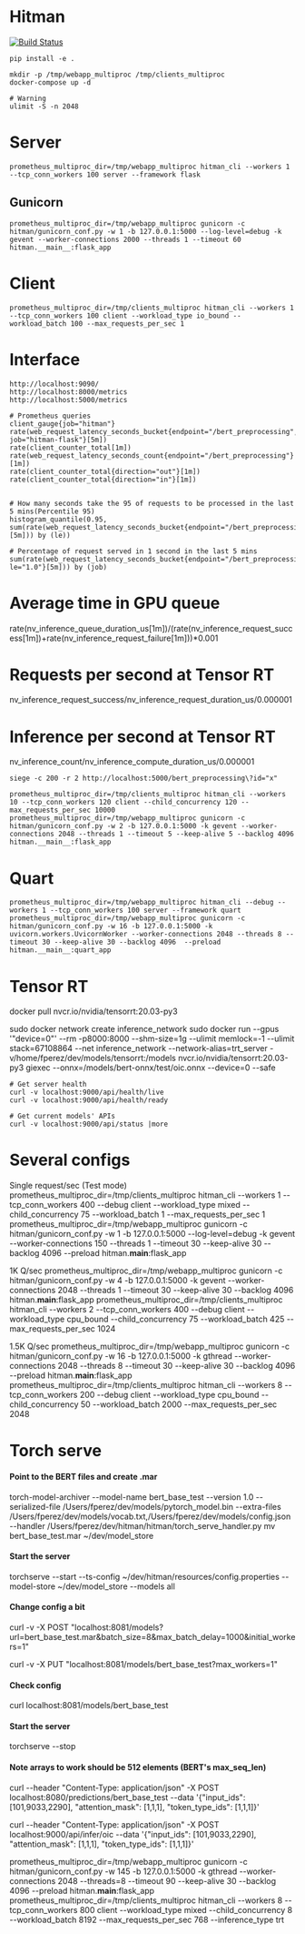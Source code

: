 # Hitman

[![Build Status](https://travis-ci.org/francisco-perez-sorrosal/hitman.svg?branch=master)](https://travis-ci.org/francisco-perez-sorrosal/hitman)

```shell script
pip install -e .
```

```shell script
mkdir -p /tmp/webapp_multiproc /tmp/clients_multiproc
docker-compose up -d
```

```shell script
# Warning
ulimit -S -n 2048
```

# Server

```shell script
prometheus_multiproc_dir=/tmp/webapp_multiproc hitman_cli --workers 1 --tcp_conn_workers 100 server --framework flask
```

## Gunicorn
```shell script
prometheus_multiproc_dir=/tmp/webapp_multiproc gunicorn -c hitman/gunicorn_conf.py -w 1 -b 127.0.0.1:5000 --log-level=debug -k gevent --worker-connections 2000 --threads 1 --timeout 60 hitman.__main__:flask_app
```

# Client

```shell script
prometheus_multiproc_dir=/tmp/clients_multiproc hitman_cli --workers 1 --tcp_conn_workers 100 client --workload_type io_bound --workload_batch 100 --max_requests_per_sec 1
```

# Interface

```shell script
http://localhost:9090/
http://localhost:8000/metrics
http://localhost:5000/metrics
```

```shell script
# Prometheus queries
client_gauge{job="hitman"}
rate(web_request_latency_seconds_bucket{endpoint="/bert_preprocessing", job="hitman-flask"}[5m])
rate(client_counter_total[1m])
rate(web_request_latency_seconds_count{endpoint="/bert_preprocessing"}[1m])
rate(client_counter_total{direction="out"}[1m])
rate(client_counter_total{direction="in"}[1m])


# How many seconds take the 95 of requests to be processed in the last 5 mins(Percentile 95)
histogram_quantile(0.95, sum(rate(web_request_latency_seconds_bucket{endpoint="/bert_preprocessing"}[5m])) by (le))

# Percentage of request served in 1 second in the last 5 mins
sum(rate(web_request_latency_seconds_bucket{endpoint="/bert_preprocessing", le="1.0"}[5m])) by (job)
```


# Average time in GPU queue
rate(nv_inference_queue_duration_us[1m])/(rate(nv_inference_request_success[1m])+rate(nv_inference_request_failure[1m]))*0.001


# Requests per second at Tensor RT
nv_inference_request_success/nv_inference_request_duration_us/0.000001
# Inference per second at Tensor RT
nv_inference_count/nv_inference_compute_duration_us/0.000001

```shell script
siege -c 200 -r 2 http://localhost:5000/bert_preprocessing\?id="x"
```

```shell script
prometheus_multiproc_dir=/tmp/clients_multiproc hitman_cli --workers 10 --tcp_conn_workers 120 client --child_concurrency 120 --max_requests_per_sec 10000
prometheus_multiproc_dir=/tmp/webapp_multiproc gunicorn -c hitman/gunicorn_conf.py -w 2 -b 127.0.0.1:5000 -k gevent --worker-connections 2048 --threads 1 --timeout 5 --keep-alive 5 --backlog 4096  hitman.__main__:flask_app
```

# Quart
```shell script
prometheus_multiproc_dir=/tmp/webapp_multiproc hitman_cli --debug --workers 1 --tcp_conn_workers 100 server --framework quart
prometheus_multiproc_dir=/tmp/webapp_multiproc gunicorn -c hitman/gunicorn_conf.py -w 16 -b 127.0.0.1:5000 -k uvicorn.workers.UvicornWorker --worker-connections 2048 --threads 8 --timeout 30 --keep-alive 30 --backlog 4096  --preload hitman.__main__:quart_app
```
 

# Tensor RT
docker pull nvcr.io/nvidia/tensorrt:20.03-py3

sudo docker network create inference_network
sudo docker run --gpus '"device=0"' --rm -p8000:8000 --shm-size=1g --ulimit  memlock=-1 --ulimit stack=67108864 --net inference_network --network-alias=trt_server -v/home/fperez/dev/models/tensorrt:/models nvcr.io/nvidia/tensorrt:20.03-py3 giexec --onnx=/models/bert-onnx/test/oic.onnx --device=0 --safe

```
# Get server health
curl -v localhost:9000/api/health/live
curl -v localhost:9000/api/health/ready

# Get current models' APIs
curl -v localhost:9000/api/status |more
```

# Several configs

Single request/sec (Test mode)
prometheus_multiproc_dir=/tmp/clients_multiproc hitman_cli --workers 1 --tcp_conn_workers 400 --debug client --workload_type mixed --child_concurrency 75 --workload_batch 1 --max_requests_per_sec 1
prometheus_multiproc_dir=/tmp/webapp_multiproc gunicorn -c hitman/gunicorn_conf.py -w 1 -b 127.0.0.1:5000 --log-level=debug -k gevent --worker-connections 150 --threads 1 --timeout 30 --keep-alive 30 --backlog 4096  --preload hitman.__main__:flask_app

1K Q/sec
prometheus_multiproc_dir=/tmp/webapp_multiproc gunicorn -c hitman/gunicorn_conf.py -w 4 -b 127.0.0.1:5000 -k gevent --worker-connections 2048 --threads 1 --timeout 30 --keep-alive 30 --backlog 4096  hitman.__main__:flask_app
prometheus_multiproc_dir=/tmp/clients_multiproc hitman_cli --workers 2 --tcp_conn_workers 400 --debug client --workload_type cpu_bound --child_concurrency 75 --workload_batch 425 --max_requests_per_sec 1024

1.5K Q/sec
prometheus_multiproc_dir=/tmp/webapp_multiproc gunicorn -c hitman/gunicorn_conf.py -w 16 -b 127.0.0.1:5000 -k gthread --worker-connections 2048 --threads 8 --timeout 30 --keep-alive 30 --backlog 4096  --preload hitman.__main__:flask_app
prometheus_multiproc_dir=/tmp/clients_multiproc hitman_cli --workers 8 --tcp_conn_workers 200 --debug client --workload_type cpu_bound --child_concurrency 50 --workload_batch 2000 --max_requests_per_sec 2048


# Torch serve

#### Point to the BERT files and create .mar
torch-model-archiver --model-name bert_base_test --version 1.0 --serialized-file /Users/fperez/dev/models/pytorch_model.bin --extra-files /Users/fperez/dev/models/vocab.txt,/Users/fperez/dev/models/config.json --handler /Users/fperez/dev/hitman/hitman/torch_serve_handler.py
mv bert_base_test.mar ~/dev/model_store

#### Start the server
torchserve --start --ts-config ~/dev/hitman/resources/config.properties --model-store ~/dev/model_store --models all

#### Change config a bit
curl -v -X POST "localhost:8081/models?url=bert_base_test.mar&batch_size=8&max_batch_delay=1000&initial_workers=1"

curl -v -X PUT "localhost:8081/models/bert_base_test?max_workers=1"
#### Check config
curl localhost:8081/models/bert_base_test

#### Start the server
torchserve --stop

#### Note arrays to work should be 512 elements (BERT's max_seq_len)
curl --header "Content-Type: application/json" -X POST localhost:8080/predictions/bert_base_test --data '{"input_ids": [101,9033,2290], "attention_mask": [1,1,1], "token_type_ids": [1,1,1]}'

curl --header "Content-Type: application/json" -X POST localhost:9000/api/infer/oic --data '{"input_ids": [101,9033,2290], "attention_mask": [1,1,1], "token_type_ids": [1,1,1]}'


prometheus_multiproc_dir=/tmp/webapp_multiproc gunicorn -c hitman/gunicorn_conf.py -w 145 -b 127.0.0.1:5000 -k gthread --worker-connections 2048 --threads=8 --timeout 90 --keep-alive 30 --backlog 4096  --preload hitman.__main__:flask_app
prometheus_multiproc_dir=/tmp/clients_multiproc hitman_cli --workers 8 --tcp_conn_workers 800  client --workload_type mixed --child_concurrency 8 --workload_batch 8192 --max_requests_per_sec 768 --inference_type trt